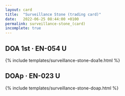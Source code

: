 ```yaml
---
layout: card
title:  "Surveillance Stone (trading card)"
date:   2022-06-25 08:44:00 +0100
permalink: surveillance-stone_(card)
incomplete: true
---
```


## DOA 1st &middot; EN-054 U

{% include templates/surveillance-stone-doa1e.html %}


## DOAp &middot; EN-023 U

{% include templates/surveillance-stone-doap.html %}
